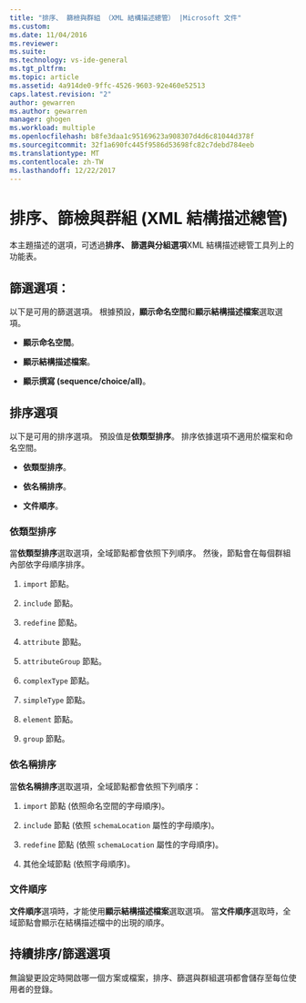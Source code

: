 ```yaml
---
title: "排序、 篩檢與群組 （XML 結構描述總管） |Microsoft 文件"
ms.custom: 
ms.date: 11/04/2016
ms.reviewer: 
ms.suite: 
ms.technology: vs-ide-general
ms.tgt_pltfrm: 
ms.topic: article
ms.assetid: 4a914de0-9ffc-4526-9603-92e460e52513
caps.latest.revision: "2"
author: gewarren
ms.author: gewarren
manager: ghogen
ms.workload: multiple
ms.openlocfilehash: b8fe3daa1c95169623a908307d4d6c81044d378f
ms.sourcegitcommit: 32f1a690fc445f9586d53698fc82c7debd784eeb
ms.translationtype: MT
ms.contentlocale: zh-TW
ms.lasthandoff: 12/22/2017
---
```

# <a name="sorting-filtering-and-grouping-xml-schema-explorer"></a>排序、篩檢與群組 (XML 結構描述總管)
本主題描述的選項，可透過**排序、 篩選與分組選項**XML 結構描述總管工具列上的功能表。  
  
## <a name="filter-options"></a>篩選選項：  
 以下是可用的篩選選項。 根據預設，**顯示命名空間**和**顯示結構描述檔案**選取選項。  
  
-   **顯示命名空間**。  
  
-   **顯示結構描述檔案**。  
  
-   **顯示撰寫 (sequence/choice/all)**。  
  
## <a name="sorting-options"></a>排序選項  
 以下是可用的排序選項。 預設值是**依類型排序**。 排序依據選項不適用於檔案和命名空間。  
  
-   **依類型排序**。  
  
-   **依名稱排序**。  
  
-   **文件順序**。  
  
### <a name="sort-by-type"></a>依類型排序  
 當**依類型排序**選取選項，全域節點都會依照下列順序。 然後，節點會在每個群組內部依字母順序排序。  
  
1.  `import` 節點。  
  
2.  `include` 節點。  
  
3.  `redefine` 節點。  
  
4.  `attribute` 節點。  
  
5.  `attributeGroup` 節點。  
  
6.  `complexType` 節點。  
  
7.  `simpleType` 節點。  
  
8.  `element` 節點。  
  
9. `group` 節點。  
  
### <a name="sort-by-name"></a>依名稱排序  
 當**依名稱排序**選取選項，全域節點都會依照下列順序：  
  
1.  `import` 節點 (依照命名空間的字母順序)。  
  
2.  `include` 節點 (依照 `schemaLocation` 屬性的字母順序)。  
  
3.  `redefine` 節點 (依照 `schemaLocation` 屬性的字母順序)。  
  
4.  其他全域節點 (依照字母順序)。  
  
### <a name="document-order"></a>文件順序  
 **文件順序**選項時，才能使用**顯示結構描述檔案**選取選項。 當**文件順序**選取時，全域節點會顯示在結構描述檔中的出現的順序。  
  
## <a name="persisting-sortfilter-options"></a>持續排序/篩選選項  
 無論變更設定時開啟哪一個方案或檔案，排序、篩選與群組選項都會儲存至每位使用者的登錄。